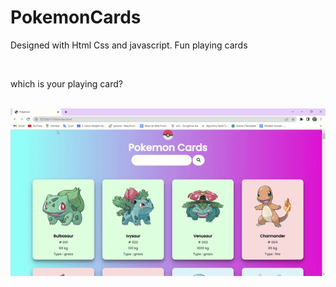 # PokemonCards

<p>Designed with Html Css and javascript. Fun playing cards</p>
<br>
<p> which is your playing card?</p>
<br>
<img src="images/pokemon.gif">
